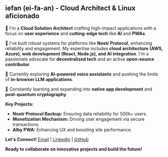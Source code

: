 ## iefan (ei-fa-an) - Cloud Architect & Linux aficionado

👋 I'm a **Cloud Solution Architect** crafting high-impact applications with a focus on **user experience** and **cutting-edge tech** like **AI** and **PWAs**.

🚀 I've built robust systems for platforms like **Nostr Protocol**, enhancing reliability and engagement. My expertise includes **cloud architecture (AWS, Azure), web development (React, Node.js), and AI integration**. I'm a passionate advocate for **decentralized tech** and an active **open-source contributor**.

🔭 Currently exploring **AI-powered voice assistants** and pushing the limits of **in-browser LLM applications**. 

🌱  Constantly learning and expanding into **native app development** and **post-quantum cryptography**.

**Key Projects:**

* **Nostr Protocol Backup:** Ensuring data reliability for 500k+ users.
* **Monetization Mechanism:** Driving user engagement via secure transactions.
* **Alby PWA:** Enhancing UX and boosting site performance.

**Let's Connect!**
[Email](your_email_here) | [LinkedIn](your_linkedin_profile_here) | [GitHub](your_github_profile_here) 

**Ready to collaborate on innovative projects and build the future!** 
